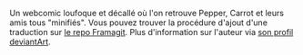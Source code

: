 Un webcomic loufoque et décallé où l'on retrouve Pepper, Carrot et leurs amis tous "minifiés".
Vous pouvez trouver la procédure d'ajout d'une traduction sur [le repo Framagit](https://framagit.org/peppercarrot/derivations/peppercarrot_mini).
Plus d'information sur l'auteur via [son profil deviantArt](https://nartance.deviantart.com/).